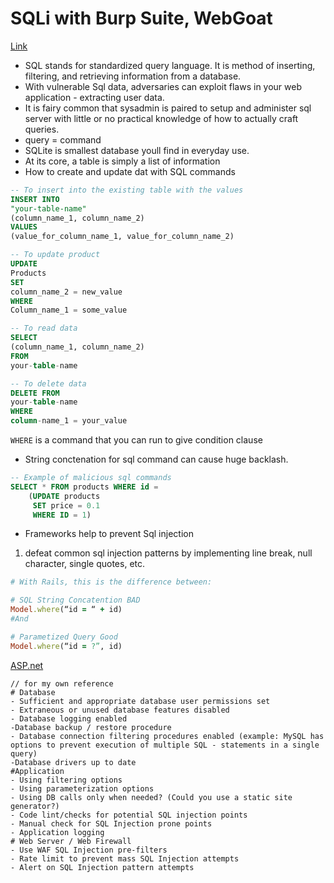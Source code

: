 # SQLi with Burp Suite, WebGoat

[Link](https://www.varonis.com/blog/sql-injection-identification-and-prevention-part-1/)

- SQL stands for standardized query language. It is method of inserting, filtering, and retrieving information from a database. 
- With vulnerable Sql data, adversaries can exploit flaws in your web application - extracting user data.
- It is fairy common that sysadmin is paired to setup and administer sql server with little or no practical knowledge of how to actually craft queries.
- query = command
- SQLite is smallest database youll find in everyday use.
- At its core, a table is simply a list of information
- How to create and update dat with SQL commands

```sql
-- To insert into the existing table with the values
INSERT INTO
"your-table-name"
(column_name_1, column_name_2)
VALUES
(value_for_column_name_1, value_for_column_name_2)

-- To update product 
UPDATE 
Products
SET 
column_name_2 = new_value
WHERE 
Column_name_1 = some_value

-- To read data 
SELECT
(column_name_1, column_name_2)
FROM
your-table-name

-- To delete data
DELETE FROM
your-table-name
WHERE 
column-name_1 = your_value
```
`WHERE` is a command that you can run to give condition clause
- String conctenation for sql command can cause huge backlash.


```sql
-- Example of malicious sql commands
SELECT * FROM products WHERE id =
    (UPDATE products
     SET price = 0.1
     WHERE ID = 1)
```
- Frameworks help to prevent Sql injection
1. defeat common sql injection patterns by implementing line break, null character, single quotes, etc.

```ruby
# With Rails, this is the difference between:

# SQL String Concatention BAD
Model.where(“id = “ + id)
#And

# Parametized Query Good
Model.where(“id = ?”, id)

```

[ASP.net](https://msdn.microsoft.com/en-us/library/ff648339.aspx?f=255&MSPPError=-2147217396)


```
// for my own reference
# Database
- Sufficient and appropriate database user permissions set
- Extraneous or unused database features disabled
- Database logging enabled
-Database backup / restore procedure
- Database connection filtering procedures enabled (example: MySQL has options to prevent execution of multiple SQL - statements in a single query)
-Database drivers up to date
#Application
- Using filtering options
- Using parameterization options
- Using DB calls only when needed? (Could you use a static site generator?)
- Code lint/checks for potential SQL injection points
- Manual check for SQL Injection prone points
- Application logging
# Web Server / Web Firewall
- Use WAF SQL Injection pre-filters
- Rate limit to prevent mass SQL Injection attempts
- Alert on SQL Injection pattern attempts

```